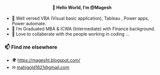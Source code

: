  <h4 align = "center"> 👋 Hello World, I’m @Magesh </h4>
 
- 🌱 Well versed VBA (Visual basic application), Tableau , Power apps, Power automate.
- 🏫 I’m Graduated MBA & ICWA (Intermediate) with Finance background.
- 💞️ Love to collaberate with the people working in coding ...
 
### 📫 Find me elsewhere
- 🌍 https://magesht.blogspot.com/
- ✉ mahigold1621@gmail.com


<!---
MageshMahi/MageshMahi is a ✨ special ✨ repository because its `README.md` (this file) appears on your GitHub profile.
You can click the Preview link to take a look at your changes.
--->
